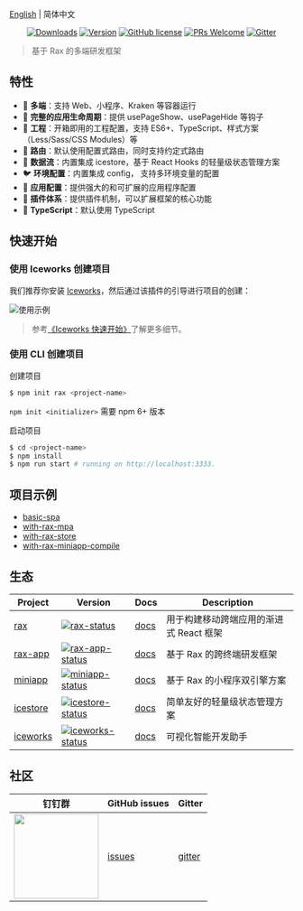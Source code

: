 [English](./README.md) | 简体中文

<p align="center">
  <a href="https://www.npmjs.com/package/rax-app"><img src="https://badgen.net/npm/dm/rax-app" alt="Downloads"></a>
  <a href="https://www.npmjs.com/package/rax-app"><img src="https://badgen.net/npm/v/rax-app" alt="Version"></a>
  <a href="/LICENSE"><img src="https://img.shields.io/badge/license-MIT-blue.svg" alt="GitHub license" /></a>
  <a href="https://github.com/raxjs/rax-scripts/pulls"><img src="https://img.shields.io/badge/PRs-welcome-brightgreen.svg" alt="PRs Welcome" /></a>
  <a href="https://gitter.im/raxjs/rax-scripts"><img src="https://badges.gitter.im/raxjs/rax-scripts.svg" alt="Gitter" /></a>
</p>

> 基于 Rax 的多端研发框架

## 特性

- 🐂  **多端**：支持 Web、小程序、Kraken 等容器运行
- 🐴  **完整的应用生命周期**：提供 usePageShow、usePageHide 等钩子
- 🐒  **工程**：开箱即用的工程配置，支持 ES6+、TypeScript、样式方案（Less/Sass/CSS Modules）等
- 🦊  **路由**：默认使用配置式路由，同时支持约定式路由
- 🐯  **数据流**：内置集成 icestore，基于 React Hooks 的轻量级状态管理方案
- 🐦  **环境配置**：内置集成 config， 支持多环境变量的配置
- 🦁  **应用配置**：提供强大的和可扩展的应用程序配置
- 🐌  **插件体系**：提供插件机制，可以扩展框架的核心功能
- 🐘  **TypeScript**：默认使用 TypeScript 

## 快速开始

### 使用 Iceworks 创建项目

我们推荐你安装 [Iceworks](https://marketplace.visualstudio.com/items?itemName=iceworks-team.iceworks)，然后通过该插件的引导进行项目的创建：

![使用示例](https://img.alicdn.com/tfs/TB13Wk.11H2gK0jSZJnXXaT1FXa-1478-984.png)

> 参考[《Iceworks 快速开始》](https://ice.work/docs/iceworks/quick-start)了解更多细节。

### 使用 CLI 创建项目

创建项目

```bash
$ npm init rax <project-name>
```

`npm init <initializer>` 需要 npm 6+ 版本

启动项目

```bash
$ cd <project-name>
$ npm install
$ npm run start # running on http://localhost:3333.
```

## 项目示例

- [basic-spa](https://github.com/raxjs/rax-scripts/tree/master/examples/basic-spa)
- [with-rax-mpa](https://github.com/raxjs/rax-scripts/tree/master/examples/with-rax-mpa)
- [with-rax-store](https://github.com/raxjs/rax-scripts/tree/master/examples/with-rax-store)
- [with-rax-miniapp-compile](https://github.com/raxjs/rax-scripts/tree/master/examples/with-rax-miniapp-compile)


## 生态

|    Project         |    Version                                 |     Docs    |   Description       |
|----------------|-----------------------------------------|--------------|-----------|
| [rax]| [![rax-status]][rax-package] | [docs][rax-docs] |用于构建移动跨端应用的渐进式 React 框架|
| [rax-app] | [![rax-app-status]][rax-app-package] | [docs][rax-app-docs] | 基于 Rax 的跨终端研发框架 |
| [miniapp] | [![miniapp-status]][miniapp-package] | [docs][miniapp-docs] | 基于 Rax 的小程序双引擎方案 |
| [icestore] | [![icestore-status]][icestore-package] | [docs][icestore-docs] | 简单友好的轻量级状态管理方案 |
| [iceworks]| [![iceworks-status]][iceworks-package] | [docs][iceworks-docs] | 可视化智能开发助手 |

[rax]: https://github.com/alibaba/rax
[rax-app]: https://github.com/raxjs/rax-scripts
[miniapp]: https://github.com/raxjs/miniapp
[icestore]: https://github.com/ice-lab/icestore
[iceworks]: https://github.com/ice-lab/iceworks

[rax-status]: https://img.shields.io/npm/v/rax.svg
[rax-app-status]: https://img.shields.io/npm/v/rax-app.svg
[miniapp-status]: https://img.shields.io/npm/v/miniapp-render.svg
[icestore-status]: https://img.shields.io/npm/v/@ice/store.svg
[iceworks-status]: https://vsmarketplacebadge.apphb.com/version/iceworks-team.iceworks.svg

[rax-package]: https://npmjs.com/package/rax
[rax-app-package]: https://npmjs.com/package/rax-app
[miniapp-package]: https://npmjs.com/package/miniapp-render
[icestore-package]: https://npmjs.com/package/@ice/store
[iceworks-package]: https://marketplace.visualstudio.com/items?itemName=iceworks-team.iceworks

[rax-docs]: https://rax.js.org/docs/guide/about
[rax-app-docs]: https://rax.js.org/docs/guide/directory-structure
[miniapp-docs]: https://rax.js.org/miniapp
[icestore-docs]: https://github.com/ice-lab/icestore#icestore
[iceworks-docs]: https://ice.work/docs/iceworks/about


## 社区

| 钉钉群                               | GitHub issues |  Gitter |
|-------------------------------------|--------------|---------|
| <a href="https://img.alicdn.com/tfs/TB1xmE8p7T2gK0jSZPcXXcKkpXa-387-505.png"><img src="https://img.alicdn.com/tfs/TB1xmE8p7T2gK0jSZPcXXcKkpXa-387-505.png" width="150" /></a> | [issues]     | [gitter]|

[issues]: https://github.com/raxjs/rax-scripts/issues
[gitter]: https://gitter.im/rax-scripts/rax-scripts

